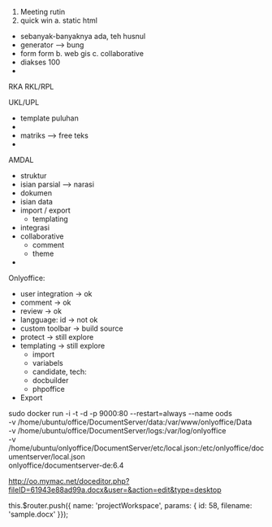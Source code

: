
1. Meeting rutin
2. quick win
a. static html
  - sebanyak-banyaknya ada, teh husnul
  - generator --> bung
  - form form
b. web gis
c. collaborative
  - diakses 100
  - 


RKA
RKL/RPL

UKL/UPL
- template puluhan
- 
- matriks --> free teks
- 
AMDAL

- struktur
- isian parsial --> narasi
- dokumen
- isian data
- import / export
  - templating
- integrasi
- collaborative
  - comment
  - theme
- 

Onlyoffice:
- user integration -> ok
- comment -> ok
- review -> ok
- langguage: id -> not ok
- custom toolbar -> build source
- protect -> still explore
- templating -> still explore
  - import 
  - variabels
  * candidate, tech:
  - docbuilder
  - phpoffice
- Export


sudo docker run -i -t -d -p 9000:80 --restart=always --name oods \
    -v /home/ubuntu/office/DocumentServer/data:/var/www/onlyoffice/Data \
    -v /home/ubuntu/office/DocumentServer/logs:/var/log/onlyoffice \
    -v /home/ubuntu/onlyoffice/DocumentServer/etc/local.json:/etc/onlyoffice/documentserver/local.json \
    onlyoffice/documentserver-de:6.4


http://oo.mymac.net/doceditor.php?fileID=61943e88ad99a.docx&user=&action=edit&type=desktop



this.$router.push({ name: 'projectWorkspace', params: { id: 58, filename: 'sample.docx' }});

